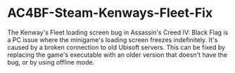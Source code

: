 # AC4BF-Steam-Kenways-Fleet-Fix
The Kenway's Fleet loading screen bug in Assassin's Creed IV: Black Flag is a PC issue where the minigame's loading screen freezes indefinitely. It's caused by a broken connection to old Ubisoft servers. This can be fixed by replacing the game's executable with an older version that doesn't have the bug, or by using offline mode.
